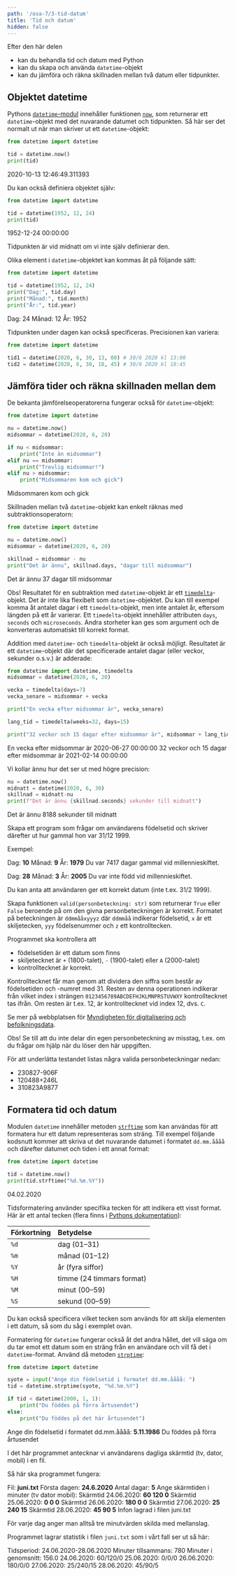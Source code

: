 ```yaml
---
path: '/osa-7/3-tid-datum'
title: 'Tid och datum'
hidden: false
---
```


<text-box variant='learningObjectives' name='Lärandemål'>

Efter den här delen

* kan du behandla tid och datum med Python
* kan du skapa och använda `datetime`-objekt
* kan du jämföra och räkna skillnaden mellan två datum eller tidpunkter.

</text-box>

## Objektet datetime

Pythons [`datetime`-modul](https://docs.python.org/3/library/datetime.html) innehåller funktionen [`now`](https://docs.python.org/3/library/datetime.html#datetime.datetime.now), som returnerar ett `datetime`-objekt med det nuvarande datumet och tidpunkten. Så här ser det normalt ut när man skriver ut ett `datetime`-objekt:

```python
from datetime import datetime

tid = datetime.now()
print(tid)
```

<sample-output>

2020-10-13 12:46:49.311393

</sample-output>

Du kan också definiera objektet själv:

```python
from datetime import datetime

tid = datetime(1952, 12, 24)
print(tid)
```

<sample-output>

1952-12-24 00:00:00

</sample-output>

Tidpunkten är vid midnatt om vi inte själv definierar den.

Olika element i `datetime`-objektet kan kommas åt på följande sätt:

```python
from datetime import datetime

tid = datetime(1952, 12, 24)
print("Dag:", tid.day)
print("Månad:", tid.month)
print("År:", tid.year)
```

<sample-output>

Dag: 24
Månad: 12
År: 1952

</sample-output>

Tidpunkten under dagen kan också specificeras. Precisionen kan variera:

```python
from datetime import datetime

tid1 = datetime(2020, 6, 30, 13, 00) # 30/6 2020 kl 13:00
tid2 = datetime(2020, 6, 30, 18, 45) # 30/6 2020 kl 18:45
```

## Jämföra tider och räkna skillnaden mellan dem

De bekanta jämförelseoperatorerna fungerar också för `datetime`-objekt:

```python
from datetime import datetime

nu = datetime.now()
midsommar = datetime(2020, 6, 20)

if nu < midsommar:
    print("Inte än midsommar")
elif nu == midsommar:
    print("Trevlig midsommar!")
elif nu > midsommar:
    print("Midsommaren kom och gick")
```

<sample-output>

Midsommaren kom och gick

</sample-output>

Skillnaden mellan två `datetime`-objekt kan enkelt räknas med subtraktionsoperatorn:

```python
from datetime import datetime

nu = datetime.now()
midsommar = datetime(2020, 6, 20)

skillnad = midsommar - nu
print("Det är ännu", skillnad.days, "dagar till midsommar")
```

<sample-output>

Det är ännu 37 dagar till midsommar

</sample-output>

Obs! Resultatet för en subtraktion med `datetime`-objekt är ett [`timedelta`](https://docs.python.org/3/library/datetime.html#timedelta-objects)-objekt. Det är inte lika flexibelt som `datetime`-objektet. Du kan till exempel komma åt antalet dagar i ett `timedelta`-objekt, men inte antalet år, eftersom längden på ett år varierar. Ett `timedelta`-objekt innehåller attributen `days`, `seconds` och `microseconds`. Andra storheter kan ges som argument och de konverteras automatiskt till korrekt format.

Addition med `datetime`- och `timedelta`-objekt är också möjligt. Resultatet är ett `datetime`-objekt där det specificerade antalet dagar (eller veckor, sekunder o.s.v.) är adderade:

```python
from datetime import datetime, timedelta
midsommar = datetime(2020, 6, 20)

vecka = timedelta(days=7)
vecka_senare = midsommar + vecka

print("En vecka efter midsommar är", vecka_senare)

lang_tid = timedelta(weeks=32, days=15)

print("32 veckor och 15 dagar efter midsommar är", midsommar + lang_tid)
```

<sample-output>

En vecka efter midsommar är 2020-06-27 00:00:00
32 veckor och 15 dagar efter midsommar är 2021-02-14 00:00:00

</sample-output>

Vi kollar ännu hur det ser ut med högre precision:

```python
nu = datetime.now()
midnatt = datetime(2020, 6, 30)
skillnad = midnatt-nu
print(f"Det är ännu {skillnad.seconds} sekunder till midnatt")
```

<sample-output>

Det är ännu 8188 sekunder till midnatt

</sample-output>

<programming-exercise name='Hur gammal?' tmcname='osa07-09_hur_gammal'>

Skapa ett program som frågar om användarens födelsetid och skriver därefter ut hur gammal hon var 31/12 1999.

Exempel:

<sample-output>

Dag: **10**
Månad: **9**
År: **1979**
Du var 7417 dagar gammal vid millennieskiftet.

</sample-output>

<sample-output>

Dag: **28**
Månad: **3**
År: **2005**
Du var inte född vid millennieskiftet.

</sample-output>

Du kan anta att användaren ger ett korrekt datum (inte t.ex. 31/2 1999).

</programming-exercise>

<programming-exercise name='Personbeteckning rätt?' tmcname='osa07-10_personbeteckningar'>

Skapa funktionen `valid(personbeteckning: str)` som returnerar `True` eller `False` beroende på om den givna personbeteckningen är korrekt. Formatet på beteckningen är `ddmmååxyyyz` där `ddmmåå` indikerar födelsetid, `x` är ett skiljetecken, `yyy` födelsenummer och `z` ett kontrolltecken.

Programmet ska kontrollera att

* födelsetiden är ett datum som finns
* skiljetecknet är `+` (1800-talet), `-` (1900-talet) eller `A` (2000-talet)
* kontrolltecknet är korrekt.

Kontrolltecknet får man genom att dividera den siffra som består av födelsetiden och -numret med 31. Resten av denna operationen indikerar från vilket index i strängen `0123456789ABCDEFHJKLMNPRSTUVWXY` kontrolltecknet tas ifrån. Om resten är t.ex. 12, är kontrolltecknet vid index 12, dvs. `C`.

Se mer på webbplatsen för [Myndigheten för digitalisering och befolkningsdata](https://dvv.fi/sv/personbeteckning).

Obs! Se till att du inte delar din egen personbeteckning av misstag, t.ex. om du frågar om hjälp när du löser den här uppgiften.

För att underlätta testandet listas några valida personbeteckningar nedan:

* 230827-906F
* 120488+246L
* 310823A9877

</programming-exercise>

## Formatera tid och datum

Modulen `datetime` innehåller metoden [`strftime`](https://docs.python.org/3/library/datetime.html#datetime.date.strftime) som kan användas för att formatera hur ett datum representeras som sträng. Till exempel följande kodsnutt kommer att skriva ut det nuvarande datumet i formatet `dd.mm.åååå` och därefter datumet och tiden i ett annat format:

```python
from datetime import datetime

tid = datetime.now()
print(tid.strftime("%d.%m.%Y"))
```

<sample-output>

04.02.2020

</sample-output>

Tidsformatering använder specifika tecken för att indikera ett visst format. Här är ett antal tecken (flera finns i [Pythons dokumentation](https://docs.python.org/3/library/time.html#time.strftime)):

Förkortning | Betydelse
:-----------|:---------
`%d`        | dag (01–31)
`%m`        | månad (01–12)
`%Y`        | år (fyra siffor)
`%H`        | timme (24 timmars format)
`%M`        | minut (00–59)
`%S`        | sekund (00–59)

Du kan också specificera vilket tecken som används för att skilja elementen i ett datum, så som du såg i exemplet ovan.

Formatering för `datetime` fungerar också åt det andra hållet, det vill säga om du tar emot ett datum som en sträng från en användare och vill få det i `datetime`-format. Använd då metoden [`strptime`](https://docs.python.org/3/library/datetime.html#datetime.datetime.strptime):

```python
from datetime import datetime

syote = input("Ange din födelsetid i formatet dd.mm.åååå: ")
tid = datetime.strptime(syote, "%d.%m.%Y")

if tid < datetime(2000, 1, 1):
    print("Du föddes på förra årtusendet")
else:
    print("Du föddes på det här årtusendet")
```

<sample-output>

Ange din födelsetid i formatet dd.mm.åååå: **5.11.1986**
Du föddes på förra årtusendet

</sample-output>

<programming-exercise name='Skärmtid' tmcname='osa07-11_skarmtid'>

I det här programmet antecknar vi användarens dagliga skärmtid (tv, dator, mobil) i en fil.

Så här ska programmet fungera:

<sample-output>

Fil: **juni.txt**
Första dagen: **24.6.2020**
Antal dagar: **5**
Ange skärmtiden i minuter (tv dator mobil):
Skärmtid 24.06.2020: **60 120 0**
Skärmtid 25.06.2020: **0 0 0**
Skärmtid 26.06.2020: **180 0 0**
Skärmtid 27.06.2020: **25 240 15**
Skärmtid 28.06.2020: **45 90 5**
Infon lagrad i filen juni.txt

</sample-output>

För varje dag anger man alltså tre minutvärden skilda med mellanslag.

Programmet lagrar statistik i filen `juni.txt` som i vårt fall ser ut så här:

<sample-data>

Tidsperiod: 24.06.2020-28.06.2020
Minuter tillsammans: 780
Minuter i genomsnitt: 156.0
24.06.2020: 60/120/0
25.06.2020: 0/0/0
26.06.2020: 180/0/0
27.06.2020: 25/240/15
28.06.2020: 45/90/5

</sample-data>

</programming-exercise>

<quiz id="272963db-2dee-56c0-8be6-258e68a3e166"></quiz>
